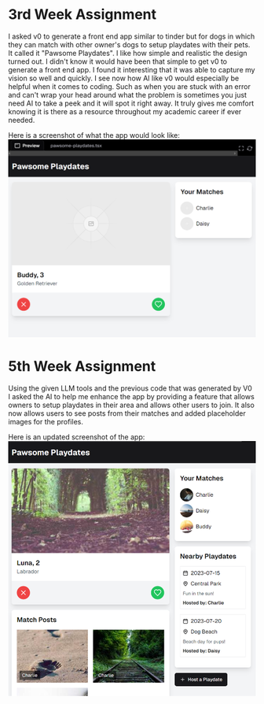 # 3rd Week Assignment
I asked v0 to generate a front end app similar to tinder but for dogs in which they can match with other owner's dogs to setup playdates with their pets. It called it "Pawsome Playdates". I like how simple and realistic the design turned out. I didn't know it would have been that simple to get v0 to generate a front end app. I found it interesting that it was able to capture my vision so well and quickly. I see now how AI like v0 would especially be helpful when it comes to coding. Such as when you are stuck with an error and can't wrap your head around what the problem is sometimes you just need AI to take a peek and it will spot it right away. It truly gives me comfort knowing it is there as a resource throughout my academic career if ever needed. 


Here is a screenshot of what the app would look like:
![Pawsome Playdates](Pawsome.png)

# 5th Week Assignment
Using the given LLM tools and the previous code that was generated by V0 I asked the AI to help me enhance the app by providing a feature that allows owners to setup playdates in their area and allows other users to join. It also now allows users to see posts from their matches and added placeholder images for the profiles. 


Here is an updated screenshot of the app:
![UpdatedApp](paws2.png)